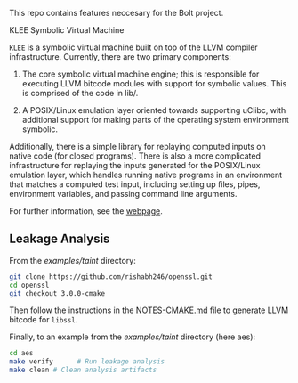 This repo contains features neccesary for the Bolt project.

KLEE Symbolic Virtual Machine

`KLEE` is a symbolic virtual machine built on top of the LLVM compiler
infrastructure. Currently, there are two primary components:

  1. The core symbolic virtual machine engine; this is responsible for
     executing LLVM bitcode modules with support for symbolic
     values. This is comprised of the code in lib/.

  2. A POSIX/Linux emulation layer oriented towards supporting uClibc,
     with additional support for making parts of the operating system
     environment symbolic.

Additionally, there is a simple library for replaying computed inputs
on native code (for closed programs). There is also a more complicated
infrastructure for replaying the inputs generated for the POSIX/Linux
emulation layer, which handles running native programs in an
environment that matches a computed test input, including setting up
files, pipes, environment variables, and passing command line
arguments.

For further information, see the [webpage](http://klee.github.io/).

## Leakage Analysis
From the *examples/taint* directory:
```bash
git clone https://github.com/rishabh246/openssl.git
cd openssl
git checkout 3.0.0-cmake
```
Then follow the instructions in the [NOTES-CMAKE.md](https://github.com/rishabh246/openssl/blob/3.0.0-cmake/NOTES-CMAKE.md) file to generate LLVM bitcode for `libssl`. 

Finally, to an example from the *examples/taint* directory (here aes):
```bash
cd aes
make verify      # Run leakage analysis
make clean # Clean analysis artifacts
```
